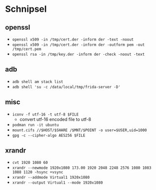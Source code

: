 # Schnipsel

## openssl
- `openssl x509 -in /tmp/cert.der -inform der -text -noout`
- `openssl x509 -in /tmp/cert.der -inform der -outform pem -out /tmp/cert.pem`
- `openssl rsa -in /tmp/key.der -inform der -check -noout -text`

## adb
- `adb shell am stack list`
- `adb shell 'su -c /data/local/tmp/frida-server -D'`

## misc
- `iconv -f utf-16 -t utf-8 $FILE`
  - convert utf-16 encoded file to utf-8
- `podman run -it ubuntu`
- `mount.cifs //$HOST/$SHARE /$MNT/$POINT -o user=$USER,uid=1000`
- `gpg -c --cipher-algo AES256 $FILE`

## xrandr
- `cvt 1920 1080 60`
- `xrandr --newmode 1920x1080 173.00 1920 2048 2248 2576 1080 1083 1088 1120 -hsync +vsync`
- `xrandr --addmode Virtual1 1920x1080`
- `xrandr --output Virtual1 --mode 1920x1080`

